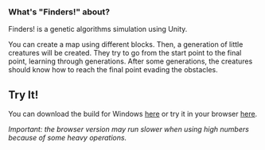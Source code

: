 ﻿### What's "Finders!" about?
Finders! is a genetic algorithms simulation using Unity. 

You can create a map using different blocks. Then, a generation of little creatures will be created. They try to go from the start point to the final point, learning through generations. After some generations, the creatures should know how to reach the final point evading the obstacles.

## Try It!
You can download the build for Windows [here](https://github.com/Delunado/Finders/raw/master/Try%20It/Finders!.zip) or try it in your browser [here](https://delunado.itch.io/finders-genethic-algorithm). 

*Important: the browser version may run slower when using high numbers because of some heavy operations.*
